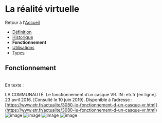 # La réalité virtuelle

Retour à l'[Accueil](Accueil.md)
- [Définition](Définition.md)
- [Historique](Historique.md)
- **Fonctionnement**
- [Utilisations](Utilisations.md)
- [Types](Types.md)

## Fonctionnement
<br/>
En texte : 
<br/>

LA COMMUNAUTÉ. Le fonctionnement d’un casque VR. IN : etr.fr [en ligne]. 23 avril 2016. [Consulté le 10 juin 2019]. Disponible à l’adresse : [https://www.etr.fr/actualite/3080-le-fonctionnement-d-un-casque-vr.html](https://www.etr.fr/actualite/3080-le-fonctionnement-d-un-casque-vr.html)
![image](https://user-images.githubusercontent.com/50197262/59198576-5b053780-8b94-11e9-9d1c-f99403231acf.png)
![image](https://user-images.githubusercontent.com/50197262/59199308-ef23ce80-8b95-11e9-805c-424b13c1357c.png)
![image](https://user-images.githubusercontent.com/50197262/59199406-298d6b80-8b96-11e9-8b0d-2a36e78ae313.png)
![image](https://user-images.githubusercontent.com/50197262/59199593-99035b00-8b96-11e9-89c9-92e6b2cf4cf1.png)
